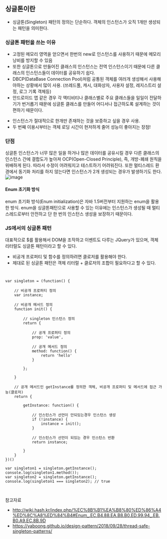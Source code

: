 ## 싱글톤이란
- 싱글톤(Singleton) 패턴의 정의는 단순하다. 객체의 인스턴스가 오직 1개만 생성되는 패턴을 의미한다. 

### 싱글톤 패턴을 쓰는 이유
- 고정된 메모리 영역을 얻으면서 한번의 new로 인스턴스를 사용하기 때문에 메모리 낭비를 방지할 수 있음
- 또한 싱글톤으로 만들어진 클래스의 인스턴스는 전역 인스턴스이기 때문에 다른 클래스의 인스턴스들이 데이터를 공유하기 쉽다.
- DBCP(DataBase Connection Pool)처럼 공통된 객체를 여러개 생성해서 사용해야하는 상황에서 많이 사용.
(쓰레드풀, 캐시, 대화상자, 사용자 설정, 레지스트리 설정, 로그 기록 객체등)
- 안드로이드 앱 같은 경우 각 액티비티나 클래스별로 주요 클래스들을 일일이 전달하기가 번거롭기 때문에 싱글톤 클래스를 만들어 어디서나 접근하도록 설계하는 것이 편하기 때문이다.
+ 인스턴스가 절대적으로 한개만 존재하는 것을 보증하고 싶을 경우 사용.
+ 두 번째 이용시부터는 객체 로딩 시간이 현저하게 줄어 성능이 좋아지는 장점!

### 단점 
싱글톤 인스턴스가 너무 많은 일을 하거나 많은 데이터를 공유시킬 경우 다른 클래스의 인스턴스 간에 결합도가 높아져 OCP(Open-Closed Principle), 즉, 개방-폐쇄 원칙을 위배하게 된다. 따라서 수정이 어려워지고 테스트하기 어려워진다. 또한 멀티스레드 환경에서 동기화 처리를 하지 않는다면 인스턴스가 2개 생성되는 경우가 발생하기도 한다.
<br/>
![image](https://user-images.githubusercontent.com/12015609/169478370-af34db0b-f439-465b-a874-ddab9ffcec9f.png)

#### Enum 초기화 방식
enum 초기화 방식(Enum initialization)은 자바 1.5버전부터 지원하는 enum을 활용한 방식. enum을 싱글톤패턴으로 사용할 수 있는 이유에는 인스턴스가 생성될 때 멀티스레드로부터 안전하고 단 한 번의 인스턴스 생성을 보장하기 때문이다.

### JS에서의 싱글톤 패턴
대표적으로 $를 활용해서 DOM을 조작하고 이벤트도 다루는 JQuery가 있으며, 객체 리터럴도 싱글톤 패턴이라고 할 수 있다. 
- 비공개 프로퍼티 및 함수를 정의하려면 클로저를 활용해야 한다.
- 제대로 된 싱글톤 패턴은 객체 리터럴 + 클로저의 조합이 필요하다고 할 수 있다.

<pre><code>

var singleton = (function() {

    // 비공개 프로퍼티 정의
    var instance;

    // 비공개 메서드 정의
    function init() {

        // singleton 인스턴스 정의
        return {

            // 공개 프로퍼티 정의
            prop: 'value',

            // 공개 메서드 정의
            method: function() {
                return 'hello'
            }

        };

    }

    // 공개 메서드인 getInstance를 정의한 객체, 비공개 프로퍼티 및 메서드에 접근 가능(클로저)
    return {

        getInstance: function() {

            // 인스턴스가 선언이 안되있는경우 인스턴스 생성
            if (!instance) {
                instance = init();
            }

            // 인스턴스가 선언이 되있는 경우 인스턴스 반환
            return instance;

        }
    }
})()

var singleton1 = singleton.getInstance();
console.log(singleton1.method());
var singleton2 = singleton.getInstance();
console.log(singleton1 === singleton2); // true


</code></pre>




참고자료
- http://wiki.hash.kr/index.php/%EC%8B%B1%EA%B8%80%ED%86%A4%ED%8C%A8%ED%84%B4#Enum_.EC.B4.88.EA.B8.B0.ED.99.94_.EB.B0.A9.EC.8B.9D
- https://yaboong.github.io/design-pattern/2018/09/28/thread-safe-singleton-patterns/
